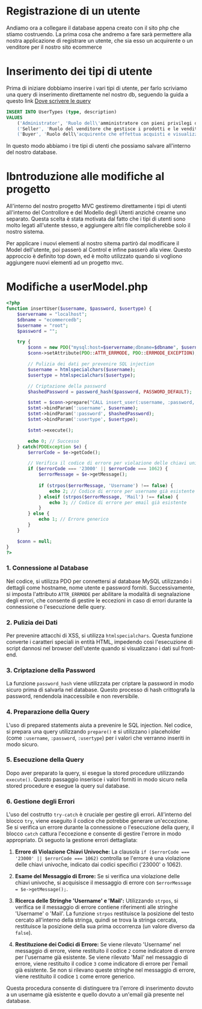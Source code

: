 # Registrazione di un utente

Andiamo ora a collegare il database appena creato con il sito php che stiamo costruendo. La prima cosa che andremo a fare sarà permettere alla nostra applicazione di registrare un utente, che sia esso un acquirente o un venditore per il nostro sito ecommerce

# Inserimento dei tipi di utente

Prima di iniziare dobbiamo inserire i vari tipi di utente, per farlo scriviamo una query di inserimento direttamente nel nostro db, seguendo la guida a questo link [Dove scrivere le query](Guide/Lezione4/Database.md#dove-scrivere-le-query)

```sql
INSERT INTO UserTypes (type, description)
VALUES 
    ('Administrator', 'Ruolo dell\'amministratore con pieni privilegi di gestione del sistema.'),
    ('Seller', 'Ruolo del venditore che gestisce i prodotti e le vendite.'),
    ('Buyer', 'Ruolo dell\'acquirente che effettua acquisti e visualizza prodotti disponibili.');
```

In questo modo abbiamo i tre tipi di utenti che possiamo salvare all'interno del nostro database.

# Ibntroduzione alle modifiche al progetto

All'interno del nostro progetto MVC gestiremo direttamente i tipi di utenti all'interno del Controllore e del Modello degli Utenti anziché crearne uno separato. Questa scelta è stata motivata dal fatto che i tipi di utenti sono molto legati all'utente stesso, e aggiungere altri file complicherebbe solo il nostro sistema.

Per applicare i nuovi elementi al nostro sitema partirò dal modificare il Model dell'utente, poi passerò al Control e infine passerò alla view. Questo approccio è definito top down, ed è molto utilizzato quando si vogliono aggiungere nuovi elementi ad un progetto mvc.

# Modifiche a userModel.php



```php
<?php
function insertUser($username, $password, $usertype) {
    $servername = "localhost";
    $dbname = "ecommercedb";
    $username = "root";
    $password = "";

    try {
        $conn = new PDO("mysql:host=$servername;dbname=$dbname", $username, $password);
        $conn->setAttribute(PDO::ATTR_ERRMODE, PDO::ERRMODE_EXCEPTION);

        // Pulizia dei dati per prevenire SQL injection
        $username = htmlspecialchars($username);
        $usertype = htmlspecialchars($usertype);

        // Criptazione della password
        $hashedPassword = password_hash($password, PASSWORD_DEFAULT);

        $stmt = $conn->prepare("CALL insert_user(:username, :password, :usertype)");
        $stmt->bindParam(':username', $username);
        $stmt->bindParam(':password', $hashedPassword);
        $stmt->bindParam(':usertype', $usertype);

        $stmt->execute();

        echo 0; // Successo
    } catch(PDOException $e) {
        $errorCode = $e->getCode();

        // Verifica il codice di errore per violazione delle chiavi univoche
        if ($errorCode === '23000' || $errorCode === 1062) {
            $errorMessage = $e->getMessage();
    
            if (strpos($errorMessage, 'Username') !== false) {
                echo 2; // Codice di errore per username già esistente
            } elseif (strpos($errorMessage, 'Mail') !== false) {
                echo 3; // Codice di errore per email già esistente
            }
        } else {
            echo 1; // Errore generico
        }
    }

    $conn = null;
}
?>
```


### 1. Connessione al Database
Nel codice, si utilizza PDO per connettersi al database MySQL utilizzando i dettagli come hostname, nome utente e password forniti. Successivamente, si imposta l'attributo `ATTR_ERRMODE` per abilitare la modalità di segnalazione degli errori, che consente di gestire le eccezioni in caso di errori durante la connessione o l'esecuzione delle query.

### 2. Pulizia dei Dati
Per prevenire attacchi di XSS, si utilizza `htmlspecialchars`. Questa funzione converte i caratteri speciali in entità HTML, impedendo così l'esecuzione di script dannosi nel browser dell'utente quando si visualizzano i dati sul front-end.

### 3. Criptazione della Password
La funzione `password_hash` viene utilizzata per criptare la password in modo sicuro prima di salvarla nel database. Questo processo di hash crittografa la password, rendendola inaccessibile e non reversibile.

### 4. Preparazione della Query
L'uso di prepared statements aiuta a prevenire le SQL injection. Nel codice, si prepara una query utilizzando `prepare()` e si utilizzano i placeholder (come `:username`, `:password`, `:usertype`) per i valori che verranno inseriti in modo sicuro.

### 5. Esecuzione della Query
Dopo aver preparato la query, si esegue la stored procedure utilizzando `execute()`. Questo passaggio inserisce i valori forniti in modo sicuro nella stored procedure e esegue la query sul database.

### 6. Gestione degli Errori
L'uso del costrutto `try-catch` è cruciale per gestire gli errori. All'interno del blocco `try`, viene eseguito il codice che potrebbe generare un'eccezione. Se si verifica un errore durante la connessione o l'esecuzione della query, il blocco `catch` cattura l'eccezione e consente di gestire l'errore in modo appropriato. Di seguoto la gestione errori dettagliata: 

1. **Errore di Violazione Chiavi Univoche:** La clausola `if ($errorCode === '23000' || $errorCode === 1062)` controlla se l'errore è una violazione delle chiavi univoche, indicato dai codici specifici ('23000' o 1062).

2. **Esame del Messaggio di Errore:** Se si verifica una violazione delle chiavi univoche, si acquisisce il messaggio di errore con `$errorMessage = $e->getMessage();`.

3. **Ricerca delle Stringhe 'Username' e 'Mail':** Utilizzando `strpos`, si verifica se il messaggio di errore contiene riferimenti alle stringhe 'Username' o 'Mail'. La funzione `strpos` restituisce la posizione del testo cercato all'interno della stringa, quindi se trova la stringa cercata, restituisce la posizione della sua prima occorrenza (un valore diverso da `false`). 

4. **Restituzione dei Codici di Errore:** Se viene rilevato 'Username' nel messaggio di errore, viene restituito il codice `2` come indicatore di errore per l'username già esistente. Se viene rilevato 'Mail' nel messaggio di errore, viene restituito il codice `3` come indicatore di errore per l'email già esistente. Se non si rilevano queste stringhe nel messaggio di errore, viene restituito il codice `1` come errore generico.

Questa procedura consente di distinguere tra l'errore di inserimento dovuto a un username già esistente e quello dovuto a un'email già presente nel database.
